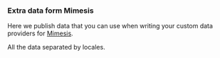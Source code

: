 ### Extra data form Mimesis

Here we publish data that you can use when writing your custom data providers for [Mimesis](https://github.com/lk-geimfari/mimesis).

All the data separated by locales.
